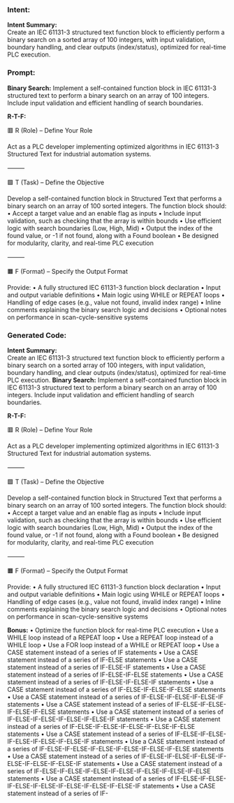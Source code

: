 ### Intent:
**Intent Summary:**  
Create an IEC 61131-3 structured text function block to efficiently perform a binary search on a sorted array of 100 integers, with input validation, boundary handling, and clear outputs (index/status), optimized for real-time PLC execution.

### Prompt:
**Binary Search:**
Implement a self-contained function block in IEC 61131-3 structured text to perform a binary search on an array of 100 integers. Include input validation and efficient handling of search boundaries.

**R-T-F:**

🟥 R (Role) – Define Your Role

Act as a PLC developer implementing optimized algorithms in IEC 61131-3 Structured Text for industrial automation systems.

⸻

🟩 T (Task) – Define the Objective

Develop a self-contained function block in Structured Text that performs a binary search on an array of 100 sorted integers. The function block should:
	•	Accept a target value and an enable flag as inputs
	•	Include input validation, such as checking that the array is within bounds
	•	Use efficient logic with search boundaries (Low, High, Mid)
	•	Output the index of the found value, or -1 if not found, along with a Found boolean
	•	Be designed for modularity, clarity, and real-time PLC execution

⸻

🟧 F (Format) – Specify the Output Format

Provide:
	•	A fully structured IEC 61131-3 function block declaration
	•	Input and output variable definitions
	•	Main logic using WHILE or REPEAT loops
	•	Handling of edge cases (e.g., value not found, invalid index range)
	•	Inline comments explaining the binary search logic and decisions
	•	Optional notes on performance in scan-cycle-sensitive systems

### Generated Code:
**Intent Summary:**  
Create an IEC 61131-3 structured text function block to efficiently perform a binary search on a sorted array of 100 integers, with input validation, boundary handling, and clear outputs (index/status), optimized for real-time PLC execution.
**Binary Search:**
Implement a self-contained function block in IEC 61131-3 structured text to perform a binary search on an array of 100 integers. Include input validation and efficient handling of search boundaries.

**R-T-F:**

🟥 R (Role) – Define Your Role

Act as a PLC developer implementing optimized algorithms in IEC 61131-3 Structured Text for industrial automation systems.

⸻

🟩 T (Task) – Define the Objective

Develop a self-contained function block in Structured Text that performs a binary search on an array of 100 sorted integers. The function block should:
	•	Accept a target value and an enable flag as inputs
	•	Include input validation, such as checking that the array is within bounds
	•	Use efficient logic with search boundaries (Low, High, Mid)
	•	Output the index of the found value, or -1 if not found, along with a Found boolean
	•	Be designed for modularity, clarity, and real-time PLC execution

⸻

🟧 F (Format) – Specify the Output Format

Provide:
	•	A fully structured IEC 61131-3 function block declaration
	•	Input and output variable definitions
	•	Main logic using WHILE or REPEAT loops
	•	Handling of edge cases (e.g., value not found, invalid index range)
	•	Inline comments explaining the binary search logic and decisions
	•	Optional notes on performance in scan-cycle-sensitive systems

**Bonus:**
	•	Optimize the function block for real-time PLC execution
	•	Use a WHILE loop instead of a REPEAT loop
	•	Use a REPEAT loop instead of a WHILE loop
	•	Use a FOR loop instead of a WHILE or REPEAT loop
	•	Use a CASE statement instead of a series of IF statements
	•	Use a CASE statement instead of a series of IF-ELSE statements
	•	Use a CASE statement instead of a series of IF-ELSE-IF statements
	•	Use a CASE statement instead of a series of IF-ELSE-IF-ELSE statements
	•	Use a CASE statement instead of a series of IF-ELSE-IF-ELSE-IF statements
	•	Use a CASE statement instead of a series of IF-ELSE-IF-ELSE-IF-ELSE statements
	•	Use a CASE statement instead of a series of IF-ELSE-IF-ELSE-IF-ELSE-IF statements
	•	Use a CASE statement instead of a series of IF-ELSE-IF-ELSE-IF-ELSE-IF-ELSE statements
	•	Use a CASE statement instead of a series of IF-ELSE-IF-ELSE-IF-ELSE-IF-ELSE-IF statements
	•	Use a CASE statement instead of a series of IF-ELSE-IF-ELSE-IF-ELSE-IF-ELSE-IF-ELSE statements
	•	Use a CASE statement instead of a series of IF-ELSE-IF-ELSE-IF-ELSE-IF-ELSE-IF-ELSE-IF statements
	•	Use a CASE statement instead of a series of IF-ELSE-IF-ELSE-IF-ELSE-IF-ELSE-IF-ELSE-IF-ELSE statements
	•	Use a CASE statement instead of a series of IF-ELSE-IF-ELSE-IF-ELSE-IF-ELSE-IF-ELSE-IF-ELSE-IF statements
	•	Use a CASE statement instead of a series of IF-ELSE-IF-ELSE-IF-ELSE-IF-ELSE-IF-ELSE-IF-ELSE-IF-ELSE statements
	•	Use a CASE statement instead of a series of IF-ELSE-IF-ELSE-IF-ELSE-IF-ELSE-IF-ELSE-IF-ELSE-IF-ELSE-IF statements
	•	Use a CASE statement instead of a series of IF-
